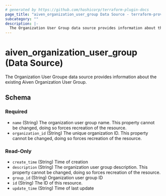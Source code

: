 ```yaml
---
# generated by https://github.com/hashicorp/terraform-plugin-docs
page_title: "aiven_organization_user_group Data Source - terraform-provider-aiven"
subcategory: ""
description: |-
  The Organization User Group data source provides information about the existing Aiven Organization User Group.
---
```


# aiven_organization_user_group (Data Source)

The Organization User Groupe data source provides information about the existing Aiven Organization User Group.



<!-- schema generated by tfplugindocs -->
## Schema

### Required

- `name` (String) The organization user group name. This property cannot be changed, doing so forces recreation of the resource.
- `organization_id` (String) The unique organization ID. This property cannot be changed, doing so forces recreation of the resource.

### Read-Only

- `create_time` (String) Time of creation
- `description` (String) The organization user group description. This property cannot be changed, doing so forces recreation of the resource.
- `group_id` (String) Organization user group ID
- `id` (String) The ID of this resource.
- `update_time` (String) Time of last update
